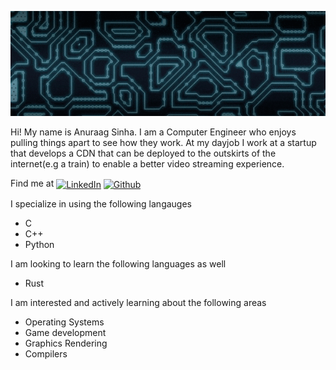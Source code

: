 ![](https://raw.githubusercontent.com/asinha94/asinha94/master/banner.gif)


Hi! My name is Anuraag Sinha. I am a Computer Engineer who enjoys pulling things apart to see how they work. At my dayjob I work at a startup that develops a CDN that can be deployed to the outskirts of the internet(e.g a train) to enable a better video streaming experience.

Find me at
<a href="https://www.linkedin.com/in/anuraagsinha/" target="blank"><img align="center" src="https://cdn-icons-png.flaticon.com/512/174/174857.png" alt="LinkedIn" height="20" width="20" /></a>
<a href="https://www.github.com/asinha94" target="blank"><img align="center" src="https://cdn-icons-png.flaticon.com/512/25/25231.png" alt="Github" height="20" width="20" /></a> 

I specialize in using the following langauges
- C
- C++
- Python

I am looking to learn the following languages as well
- Rust

I am interested and actively learning about the following areas
- Operating Systems
- Game development
- Graphics Rendering
- Compilers
<!--
**asinha94/asinha94** is a ✨ _special_ ✨ repository because its `README.md` (this file) appears on your GitHub profile.

Here are some ideas to get you started:

- 🔭 I’m currently working on ...
- 🌱 I’m currently learning ...
- 👯 I’m looking to collaborate on ...
- 🤔 I’m looking for help with ...
- 💬 Ask me about ...
- 📫 How to reach me: ...
- 😄 Pronouns: ...
- ⚡ Fun fact: ...
-->

